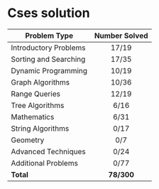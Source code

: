 # Cses solution

| Problem Type          | Number Solved |
|-----------------------|:-------------:|
| Introductory Problems |     17/19     |
| Sorting and Searching |     17/35     |
| Dynamic Programming   |     10/19     |
| Graph Algorithms      |     10/36     |
| Range Queries         |     12/19     |
| Tree Algorithms       |      6/16     |
| Mathematics           |      6/31     |
| String Algorithms     |      0/17     |
| Geometry              |      0/7      |
| Advanced Techniques   |      0/24     |
| Additional Problems   |      0/77     |
| **Total**             |   **78/300**  |
